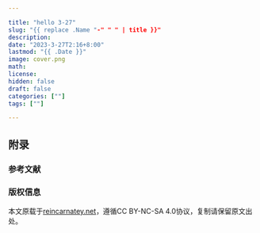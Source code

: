 ```yaml
---

title: "hello 3-27"
slug: "{{ replace .Name "-" " " | title }}"
description: 
date: "2023-3-27T2:16+8:00"
lastmod: "{{ .Date }}"
image: cover.png
math: 
license: 
hidden: false
draft: false 
categories: [""]
tags: [""]

---
```


## 附录

### 参考文献

### 版权信息

本文原载于[reincarnatey.net](https://blog.reincarnatey.net)，遵循CC BY-NC-SA 4.0协议，复制请保留原文出处。
